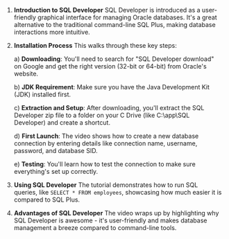 1. **Introduction to SQL Developer**
SQL Developer is introduced as a user-friendly graphical interface for managing Oracle databases. It's a great alternative to the traditional command-line SQL Plus, making database interactions more intuitive. 

2. **Installation Process**
This walks through these key steps:

   a) **Downloading**: You'll need to search for "SQL Developer download" on Google and get the right version (32-bit or 64-bit) from Oracle's website. 

   b) **JDK Requirement**: Make sure you have the Java Development Kit (JDK) installed first. 

   c) **Extraction and Setup**: After downloading, you'll extract the SQL Developer zip file to a folder on your C Drive (like C:\app\SQL Developer) and create a shortcut. 

   d) **First Launch**: The video shows how to create a new database connection by entering details like connection name, username, password, and database SID. 

   e) **Testing**: You'll learn how to test the connection to make sure everything's set up correctly. 

3. **Using SQL Developer**
The tutorial demonstrates how to run SQL queries, like `SELECT * FROM employees`, showcasing how much easier it is compared to SQL Plus. 

4. **Advantages of SQL Developer**
The video wraps up by highlighting why SQL Developer is awesome - it's user-friendly and makes database management a breeze compared to command-line tools. 

[This is perfect for SQL beginners and covers all the basics you need to get started with Oracle SQL Developer. It's part of a larger series that dives into more advanced topics too.]: #


[Is there anything specific about the installation process or using SQL Developer that you'd like me to explain further? I'm here to help!]: #
